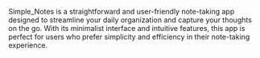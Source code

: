 Simple_Notes is a straightforward and user-friendly note-taking app designed to streamline your daily organization and capture your thoughts on the go. With its minimalist interface and intuitive features, this app is perfect for users who prefer simplicity and efficiency in their note-taking experience.
